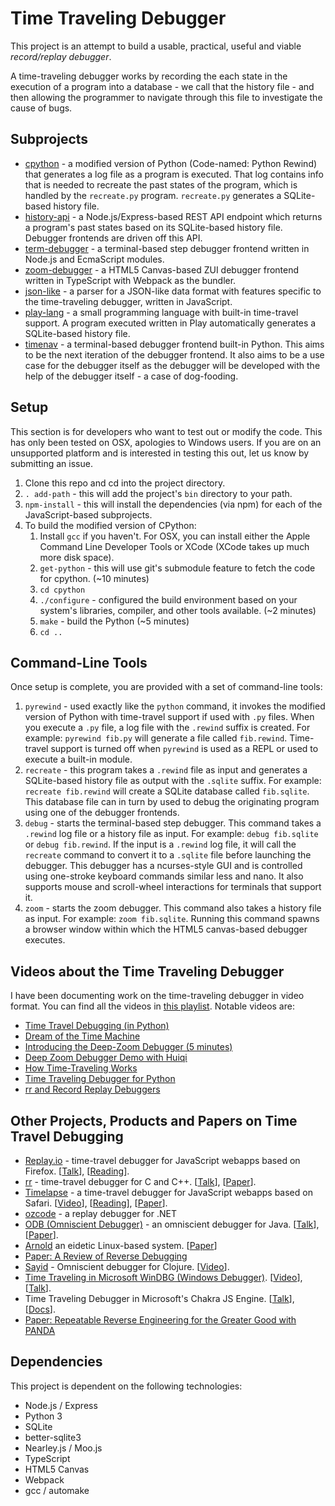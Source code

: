 # Time Traveling Debugger

This project is an attempt to build a usable, practical, useful and viable
*record/replay debugger*.

A time-traveling debugger works by recording the each state in the
execution of a program into a database - we call that the history file - 
and then allowing the programmer to navigate through this file to 
investigate the cause of bugs.

## Subprojects

* [cpython](https://github.com/airportyh/cpython) - a modified version of Python (Code-named: Python Rewind) that generates a log file as a program is executed. That log contains info that is needed to recreate the past
states of the program, which is handled by the `recreate.py` program. `recreate.py` generates
a SQLite-based history file.
* [history-api](./history-api) - a Node.js/Express-based REST API endpoint which returns a program's past states based on its SQLite-based history file. Debugger frontends are driven
off this API.
* [term-debugger](./term-debugger) - a terminal-based step debugger frontend written in Node.js
and EcmaScript modules.
* [zoom-debugger](./zoom-debugger) - a HTML5 Canvas-based ZUI debugger frontend written in TypeScript with Webpack as the bundler.
* [json-like](./json-like) - a parser for a JSON-like data format with features specific to
the time-traveling debugger, written in JavaScript.
* [play-lang](./play-lang) - a small programming language with built-in time-travel support.
A program executed written in Play automatically generates a SQLite-based history file.
* [timenav](./timenav) - a terminal-based debugger frontend built-in Python. This aims to
be the next iteration of the debugger frontend. It also aims to be a use case for the debugger
itself as the debugger will be developed with the help of the debugger itself - a case of
dog-fooding.

## Setup

This section is for developers who want to test out or modify the code.
This has only been tested on OSX, apologies to Windows users. If you are on an unsupported
platform and is interested in testing this out, let us know by submitting an issue.

1. Clone this repo and cd into the project directory.
2. `. add-path` - this will add the project's `bin` directory to your path.
3. `npm-install` - this will install the dependencies (via npm) for each of the JavaScript-based
subprojects.
4. To build the modified version of CPython:
    1. Install `gcc` if you haven't. For OSX, you can install either the Apple Command Line Developer Tools or XCode (XCode takes up much more disk space).
    2. `get-python` - this will use git's submodule feature to fetch the code for cpython. (~10 minutes)
    3. `cd cpython`
    4. `./configure` - configured the build environment based on your system's libraries, compiler, and other tools available. (~2 minutes)
    5. `make` - build the Python (~5 minutes)
    6. `cd ..`

## Command-Line Tools

Once setup is complete, you are provided with a set of command-line tools:

1. `pyrewind` - used exactly like the `python` command, it invokes the modified version
of Python with time-travel support if used with `.py` files. When you execute a `.py` file,
a log file with the `.rewind` suffix is created. For example: `pyrewind fib.py` will generate
a file called `fib.rewind`. Time-travel support is turned off when `pyrewind` is used as a 
REPL or used to execute a built-in module.
2. `recreate` - this program takes a `.rewind` file as input and generates a SQLite-based
history file as output with the `.sqlite` suffix. For example: `recreate fib.rewind` will
create a SQLite database called `fib.sqlite`. This database file can in turn by used to
debug the originating program using one of the debugger frontends.
3. `debug` - starts the terminal-based step debugger. This command takes a `.rewind` log file or a history file as input. For example: `debug fib.sqlite` or `debug fib.rewind`. 
If the input is a `.rewind` log file, it will call the `recreate` command to convert it to
a `.sqlite` file before launching the debugger. This debugger has a ncurses-style GUI 
and is controlled using one-stroke keyboard commands similar less and nano. 
It also supports mouse and scroll-wheel interactions for terminals that support it.
4. `zoom` - starts the zoom debugger. This command also takes a history file as input. For
example: `zoom fib.sqlite`. Running this command spawns a browser window within which
the HTML5 canvas-based debugger executes.

## Videos about the Time Traveling Debugger

I have been documenting work on the time-traveling debugger in video format. You can find all the videos
in [this playlist](https://www.youtube.com/playlist?list=PLSq9OFrD2Q3Cpyk2LD1vE0161Jg82HJ7d). Notable videos are:

* [Time Travel Debugging (in Python)](https://www.youtube.com/watch?v=HlndMuAguEk)
* [Dream of the Time Machine](https://www.youtube.com/watch?v=xwhm7g9GjuY)
* [Introducing the Deep-Zoom Debugger (5 minutes)](https://www.youtube.com/watch?v=QE54x1ahHa4)
* [Deep Zoom Debugger Demo with Huiqi](https://www.youtube.com/watch?v=lVb9bt7wDy8)
* [How Time-Traveling Works](https://www.youtube.com/watch?v=u6HR_bQfzDE)
* [Time Traveling Debugger for Python](https://www.youtube.com/watch?v=h80C9zzyf7k)
* [rr and Record Replay Debuggers](https://www.youtube.com/watch?v=cCf7hiZvJrY)

## Other Projects, Products and Papers on Time Travel Debugging

* [Replay.io](https://replay.io/) - time-travel debugger for JavaScript webapps based on Firefox. [[Talk](https://www.youtube.com/watch?v=rDq1AN1kSn4)], [[Reading](https://trac.webkit.org/wiki/WebReplayMechanics)].
* [rr](https://rr-project.org/) - time-travel debugger for C and C++. [[Talk](https://www.youtube.com/watch?v=H4iNuufAe_8)], [[Paper](https://arxiv.org/pdf/1705.05937.pdf)].
* [Timelapse](https://github.com/burg/replay-staging) - a time-travel debugger for JavaScript webapps based on Safari. [[Video](https://www.youtube.com/watch?v=ugHAzyQ6H00)], [[Reading](https://trac.webkit.org/wiki/WebReplayMechanics)], [[Paper](https://homes.cs.washington.edu/~mernst/pubs/record-replay-uist2013.pdf)].
* [ozcode](https://oz-code.com/) - a replay debugger for .NET
* [ODB (Omniscient Debugger)](https://github.com/OmniscientDebugger/LewisOmniscientDebugger) - an omniscient debugger for Java. [[Talk](https://youtu.be/xpI8hIgOyko)], [[Paper](https://arxiv.org/abs/cs/0310016)].
* [Arnold](https://github.com/endplay/omniplay) an eidetic Linux-based system. [[Paper](https://www.cc.gatech.edu/~ddevecsery6/papers/devecsery14.pdf)]
* [Paper: A Review of Reverse Debugging](http://citeseerx.ist.psu.edu/viewdoc/summary?doi=10.1.1.338.3420)
* [Sayid](https://github.com/clojure-emacs/sayid) - Omniscient debugger for Clojure. [[Video](https://youtu.be/ipDhvd1NsmE)].
* [Time Traveling in Microsoft WinDBG (Windows Debugger)](https://docs.microsoft.com/en-us/windows-hardware/drivers/debugger/time-travel-debugging-overview). [[Video](https://channel9.msdn.com/Shows/Defrag-Tools/Defrag-Tools-185-Time-Travel-Debugging-Introduction)], [[Talk](https://www.youtube.com/watch?v=l1YJTg_A914)].
* Time Traveling Debugger in Microsoft's Chakra JS Engine. [[Talk](https://channel9.msdn.com/blogs/Marron/Time-Travel-Debugging-for-JavaScriptHTML)], [[Docs](https://github.com/nodejs/node-chakracore/blob/master/TTD-README.md)].
* [Paper: Repeatable Reverse Engineering for the Greater Good with PANDA](https://www.ll.mit.edu/sites/default/files/publication/doc/2018-04/2014_10_01_Dolan-Gavitt_B_TechReport_FP.pdf)

## Dependencies

This project is dependent on the following technologies:

* Node.js / Express
* Python 3
* SQLite
* better-sqlite3
* Nearley.js / Moo.js
* TypeScript
* HTML5 Canvas
* Webpack
* gcc / automake
